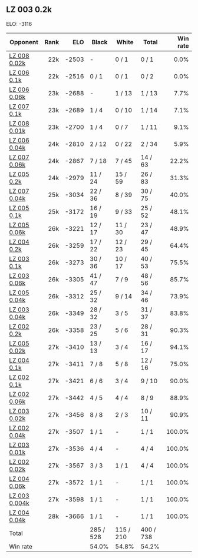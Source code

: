 ## LZ 003 0.2k ##

ELO: -3116

Opponent | Rank | ELO | Black | White | Total | Win rate
---------|-----:|----:|-------|-------|-------|-------:
[LZ 008 0.02k](LZ%20008%200.02k.md) | 22k | -2503 | - | 0 / 1 | 0 / 1 | 0.0%
[LZ 006 0.1k](LZ%20006%200.1k.md) | 22k | -2516 | 0 / 1 | 0 / 1 | 0 / 2 | 0.0%
[LZ 006 0.06k](LZ%20006%200.06k.md) | 23k | -2688 | - | 1 / 13 | 1 / 13 | 7.7%
[LZ 007 0.1k](LZ%20007%200.1k.md) | 23k | -2689 | 1 / 4 | 0 / 10 | 1 / 14 | 7.1%
[LZ 008 0.01k](LZ%20008%200.01k.md) | 23k | -2700 | 1 / 4 | 0 / 7 | 1 / 11 | 9.1%
[LZ 006 0.04k](LZ%20006%200.04k.md) | 24k | -2810 | 2 / 12 | 0 / 22 | 2 / 34 | 5.9%
[LZ 007 0.06k](LZ%20007%200.06k.md) | 24k | -2867 | 7 / 18 | 7 / 45 | 14 / 63 | 22.2%
[LZ 005 0.2k](LZ%20005%200.2k.md) | 24k | -2979 | 11 / 24 | 15 / 59 | 26 / 83 | 31.3%
[LZ 007 0.04k](LZ%20007%200.04k.md) | 25k | -3034 | 22 / 36 | 8 / 39 | 30 / 75 | 40.0%
[LZ 005 0.1k](LZ%20005%200.1k.md) | 25k | -3172 | 16 / 19 | 9 / 33 | 25 / 52 | 48.1%
[LZ 005 0.06k](LZ%20005%200.06k.md) | 26k | -3221 | 12 / 17 | 11 / 30 | 23 / 47 | 48.9%
[LZ 004 0.2k](LZ%20004%200.2k.md) | 26k | -3259 | 17 / 22 | 12 / 23 | 29 / 45 | 64.4%
[LZ 003 0.1k](LZ%20003%200.1k.md) | 26k | -3273 | 30 / 36 | 10 / 17 | 40 / 53 | 75.5%
[LZ 003 0.06k](LZ%20003%200.06k.md) | 26k | -3305 | 41 / 47 | 7 / 9 | 48 / 56 | 85.7%
[LZ 005 0.04k](LZ%20005%200.04k.md) | 26k | -3312 | 25 / 32 | 9 / 14 | 34 / 46 | 73.9%
[LZ 003 0.04k](LZ%20003%200.04k.md) | 26k | -3349 | 28 / 32 | 3 / 5 | 31 / 37 | 83.8%
[LZ 002 0.2k](LZ%20002%200.2k.md) | 26k | -3358 | 23 / 25 | 5 / 6 | 28 / 31 | 90.3%
[LZ 005 0.02k](LZ%20005%200.02k.md) | 27k | -3410 | 13 / 13 | 3 / 4 | 16 / 17 | 94.1%
[LZ 004 0.1k](LZ%20004%200.1k.md) | 27k | -3411 | 7 / 8 | 5 / 8 | 12 / 16 | 75.0%
[LZ 002 0.1k](LZ%20002%200.1k.md) | 27k | -3421 | 6 / 6 | 3 / 4 | 9 / 10 | 90.0%
[LZ 002 0.06k](LZ%20002%200.06k.md) | 27k | -3442 | 4 / 5 | 4 / 4 | 8 / 9 | 88.9%
[LZ 003 0.02k](LZ%20003%200.02k.md) | 27k | -3456 | 8 / 8 | 2 / 3 | 10 / 11 | 90.9%
[LZ 002 0.04k](LZ%20002%200.04k.md) | 27k | -3507 | 1 / 1 | - | 1 / 1 | 100.0%
[LZ 003 0.01k](LZ%20003%200.01k.md) | 27k | -3536 | 4 / 4 | - | 4 / 4 | 100.0%
[LZ 002 0.02k](LZ%20002%200.02k.md) | 27k | -3567 | 3 / 3 | 1 / 1 | 4 / 4 | 100.0%
[LZ 004 0.06k](LZ%20004%200.06k.md) | 27k | -3572 | 1 / 1 | - | 1 / 1 | 100.0%
[LZ 003 0.004k](LZ%20003%200.004k.md) | 27k | -3598 | 1 / 1 | - | 1 / 1 | 100.0%
[LZ 004 0.04k](LZ%20004%200.04k.md) | 28k | -3666 | 1 / 1 | - | 1 / 1 | 100.0%
Total | | | 285 / 528 | 115 / 210 | 400 / 738 | 
Win rate| | | 54.0% | 54.8% | 54.2% | 

